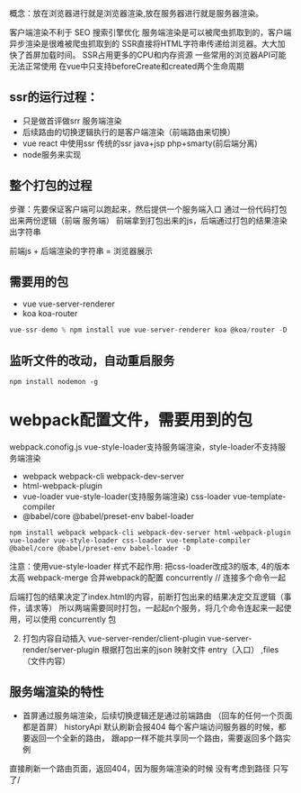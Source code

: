 概念：放在浏览器进行就是浏览器渲染,放在服务器进行就是服务器渲染。

客户端渲染不利于 SEO 搜索引擎优化
服务端渲染是可以被爬虫抓取到的，客户端异步渲染是很难被爬虫抓取到的
SSR直接将HTML字符串传递给浏览器。大大加快了首屏加载时间。
SSR占用更多的CPU和内存资源
一些常用的浏览器API可能无法正常使用
在vue中只支持beforeCreate和created两个生命周期

## ssr的运行过程：
- 只是做首评做srr 服务端渲染
- 后续路由的切换逻辑执行的是客户端渲染（前端路由来切换）
- vue react 中使用ssr 传统的ssr java+jsp php+smarty(前后端分离)
- node服务来实现

## 整个打包的过程
步骤：先要保证客户端可以跑起来，然后提供一个服务端入口
通过一份代码打包出来两份逻辑（前端 服务端）
前端拿到打包出来的js，后端通过打包的结果渲染出字符串

前端js + 后端渲染的字符串 = 浏览器展示

## 需要用的包
- vue vue-server-renderer
- koa koa-router
```js
vue-ssr-demo % npm install vue vue-server-renderer koa @koa/router -D
```
## 监听文件的改动，自动重启服务
`npm install nodemon -g`

# webpack配置文件，需要用到的包
webpack.conofig.js  vue-style-loader支持服务端渲染，style-loader不支持服务端渲染

- webpack webpack-cli webpack-dev-server
- html-webpack-plugin
- vue-loader vue-style-loader(支持服务端渲染) css-loader vue-template-compiler
- @babel/core @babel/preset-env babel-loader
```
npm install webpack webpack-cli webpack-dev-server html-webpack-plugin vue-loader vue-style-loader css-loader vue-template-compiler @babel/core @babel/preset-env babel-loader -D
```

注意：使用vue-style-loader 样式不起作用: 把css-loader改成3的版本, 4的版本太高
 webpack-merge 合并webpack的配置
 concurrently // 连接多个命令一起
 
后端打包的结果决定了index.html的内容，前断打包出来的结果决定交互逻辑（事件，请求等）
所以两端需要同时打包，一起起n个服务，将几个命令连起来一起使用，可以使用 concurrently 包

2. 打包内容自动插入 vue-server-render/client-plugin
vue-server-render/server-plugin 根据打包出来的json 映射文件 entry（入口） ,files（文件内容）

## 服务端渲染的特性
- 首屏通过服务端渲染，后续切换逻辑还是通过前端路由 （回车的任何一个页面都是首屏）
historyApi 默认刷新会报404
每个客户端访问服务器的时候，都要返回一个全新的路由， 跟app一样不能共享同一个路由，需要返回多个路实例

直接刷新一个路由页面，返回404，因为服务端渲染的时候 没有考虑到路径 只写了/


